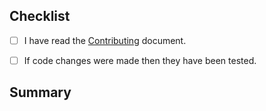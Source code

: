 ## Checklist

<!-- Put an x inside [ ] to check it, like so: [x] -->

- [ ] I have read the [Contributing](Contributing.md) document.

- [ ] If code changes were made then they have been tested.

## Summary

<!-- What is this pull request for? Does it fix any issues? Would the changed code in this PR conflict with any other code? -->
